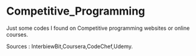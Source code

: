 # Competitive_Programming
Just some codes I found on Competitive programming websites or online courses.

Sources : InterbiewBit,Coursera,CodeChef,Udemy. 
